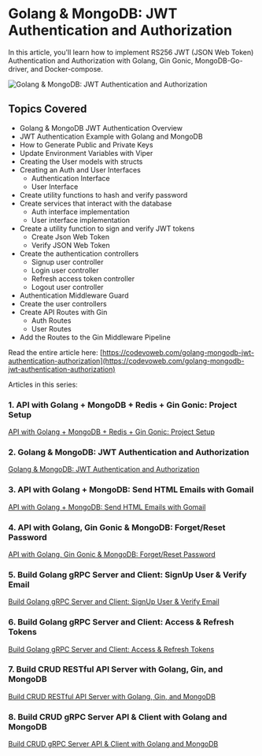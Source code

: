 #  Golang & MongoDB: JWT Authentication and Authorization

In this article, you'll learn how to implement RS256 JWT (JSON Web Token) Authentication and Authorization with Golang, Gin Gonic, MongoDB-Go-driver, and Docker-compose.

![Golang & MongoDB: JWT Authentication and Authorization](https://codevoweb.com/wp-content/uploads/2022/05/Golang-and-MongoDB-JWT-Authentication-and-Authorization.webp)

## Topics Covered

- Golang & MongoDB JWT Authentication Overview
- JWT Authentication Example with Golang and MongoDB
- How to Generate Public and Private Keys
- Update Environment Variables with Viper
- Creating the User models with structs
- Creating an Auth and User Interfaces
    - Authentication Interface
    - User Interface
- Create utility functions to hash and verify password
- Create services that interact with the database
    - Auth interface implementation
    - User interface implementation
- Create a utility function to sign and verify JWT tokens
    - Create Json Web Token
    - Verify JSON Web Token
- Create the authentication controllers
    - Signup user controller
    - Login user controller
    - Refresh access token controller
    - Logout user controller
- Authentication Middleware Guard
- Create the user controllers
- Create API Routes with Gin
    - Auth Routes
    - User Routes
- Add the Routes to the Gin Middleware Pipeline

Read the entire article here: [https://codevoweb.com/golang-mongodb-jwt-authentication-authorization](https://codevoweb.com/golang-mongodb-jwt-authentication-authorization)

Articles in this series:

### 1. API with Golang + MongoDB + Redis + Gin Gonic: Project Setup

[API with Golang + MongoDB + Redis + Gin Gonic: Project Setup](https://codevoweb.com/api-golang-mongodb-gin-gonic-project-setup)

### 2. Golang & MongoDB: JWT Authentication and Authorization

[Golang & MongoDB: JWT Authentication and Authorization](https://codevoweb.com/golang-mongodb-jwt-authentication-authorization)

### 3. API with Golang + MongoDB: Send HTML Emails with Gomail

[API with Golang + MongoDB: Send HTML Emails with Gomail](https://codevoweb.com/api-golang-mongodb-send-html-emails-gomail)

### 4. API with Golang, Gin Gonic & MongoDB: Forget/Reset Password

[API with Golang, Gin Gonic & MongoDB: Forget/Reset Password](https://codevoweb.com/api-golang-gin-gonic-mongodb-forget-reset-password)

### 5. Build Golang gRPC Server and Client: SignUp User & Verify Email

[Build Golang gRPC Server and Client: SignUp User & Verify Email](https://codevoweb.com/golang-grpc-server-and-client-signup-user-verify-email)

### 6. Build Golang gRPC Server and Client: Access & Refresh Tokens

[Build Golang gRPC Server and Client: Access & Refresh Tokens](https://codevoweb.com/golang-grpc-server-and-client-access-refresh-tokens)

### 7. Build CRUD RESTful API Server with Golang, Gin, and MongoDB

[Build CRUD RESTful API Server with Golang, Gin, and MongoDB](https://codevoweb.com/crud-restful-api-server-with-golang-and-mongodb)

### 8. Build CRUD gRPC Server API & Client with Golang and MongoDB

[Build CRUD gRPC Server API & Client with Golang and MongoDB](https://codevoweb.com/crud-grpc-server-api-client-with-golang-and-mongodb)
